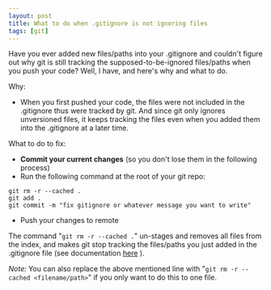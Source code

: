 ```yaml
---
layout: post
title: What to do when .gitignore is not ignoring files
tags: [git]
---
```

Have you ever added new files/paths into your .gitignore and couldn't figure out why git is still tracking the supposed-to-be-ignored files/paths when you push your code? Well, I have, and here's why and what to do.<!--more-->

Why:
* When you first pushed your code, the files were not included in the .gitignore thus were tracked by git. And since git only ignores unversioned files, it keeps tracking the files even when you added them into the .gitignore at a later time.

What to do to fix:
* <strong>Commit your current changes</strong> (so you don't lose them in the following process)
* Run the following command at the root of your git repo:
```
git rm -r --cached .
git add .
git commit -m "fix gitignore or whatever message you want to write"
```
* Push your changes to remote

The command "`git rm -r --cached .`" un-stages and removes all files from the index, and makes git stop tracking the files/paths you just added in the .gitignore file (see documentation [here](https://git-scm.com/docs/git-rm#git-rm---cached) ).

<em>Note:</em> You can also replace the above mentioned line with "`git rm -r --cached <filename/path>`" if you only want to do this to one file.
